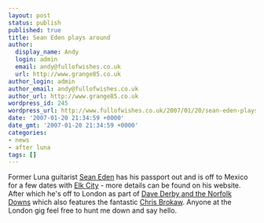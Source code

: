 ```yaml
---
layout: post
status: publish
published: true
title: Sean Eden plays around
author:
  display_name: Andy
  login: admin
  email: andy@fullofwishes.co.uk
  url: http://www.grange85.co.uk
author_login: admin
author_email: andy@fullofwishes.co.uk
author_url: http://www.grange85.co.uk
wordpress_id: 245
wordpress_url: http://www.fullofwishes.co.uk/2007/01/20/sean-eden-plays-around/
date: '2007-01-20 21:34:59 +0000'
date_gmt: '2007-01-20 21:34:59 +0000'
categories:
- news
- after luna
tags: []
---
```

<p>Former Luna guitarist <a href="http://seaneden.com">Sean Eden</a> has his passport out and is off to Mexico for a few dates with <a href="http://www.elkcity.net/">Elk City</a> - more details can be found on <span class="removed_link" title="http://seaneden.net/shows/">his website</span>. After which he's off to London as part of <a href="http://www.davederby.com/">Dave Derby and the Norfolk Downs</a> which also features the fantastic <a href="http://www.chrisbrokaw.com/">Chris Brokaw</a>. Anyone at the London gig feel free to hunt me down and say hello.</p>

